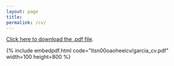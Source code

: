 ```yaml
---
layout: page
title: 
permalink: /cv/
---
```

[Click here to download the .pdf file](https://www.dropbox.com/s/ltsn00oaoheeicv/garcia_cv.pdf?dl=0).

{% include embedpdf.html code="ltsn00oaoheeicv/garcia_cv.pdf" width=100 height=800 %}


